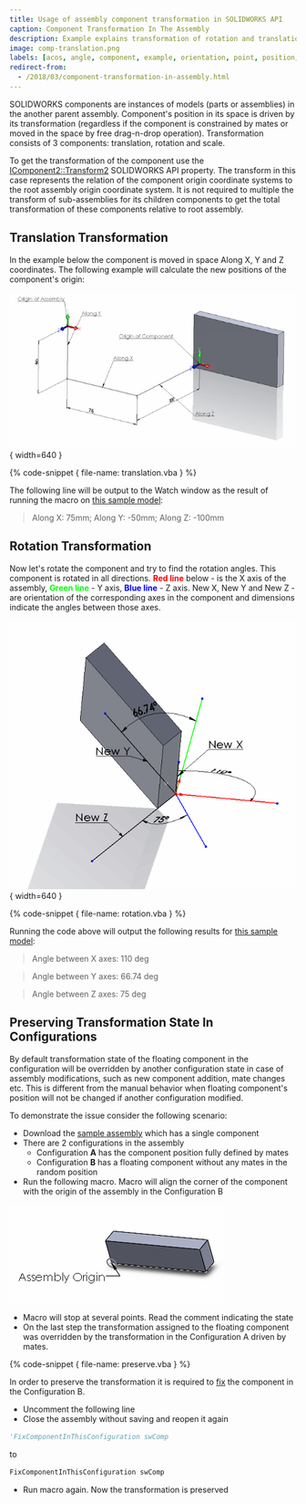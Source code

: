 ```yaml
---
title: Usage of assembly component transformation in SOLIDWORKS API
caption: Component Transformation In The Assembly
description: Example explains transformation of rotation and translation for components in the assembly
image: comp-translation.png
labels: [acos, angle, component, example, orientation, point, position, rotation, solidworks api, transform, translation, vector]
redirect-from:
  - /2018/03/component-transformation-in-assembly.html
---
```

SOLIDWORKS components are instances of models (parts or assemblies) in the another parent assembly. Component's position in its space is driven by its transformation (regardless if the component is constrained by mates or moved in the space by free drag-n-drop operation). Transformation consists of 3 components: translation, rotation and scale.

To get the transformation of the component use the [IComponent2::Transform2](https://help.solidworks.com/2012/english/api/sldworksapi/solidworks.interop.sldworks~solidworks.interop.sldworks.icomponent2~transform2.html) SOLIDWORKS API property. The transform in this case represents the relation of the component origin coordinate systems to the root assembly origin coordinate system. It is not required to multiple the transform of sub-assemblies for its children components to get the total transformation of these components relative to root assembly.

## Translation Transformation

In the example below the component is moved in space Along X, Y and Z coordinates. The following example will calculate the new positions of the component's origin:

![Component translational transform](comp-translation.png){ width=640 }

{% code-snippet { file-name: translation.vba } %}

The following line will be output to the Watch window as the result of running the macro on [this sample model](transform-translation.SLDASM):

> Along X: 75mm; Along Y: -50mm; Along Z: -100mm

## Rotation Transformation

Now let's rotate the component and try to find the rotation angles. This component is rotated in all directions. **<span style="color: red;">Red line</span>** below - is the X axis of the assembly, **<span style="color: lime;">Green line</span>** - Y axis, **<span style="color: blue;">Blue line</span>** - Z axis. New X, New Y and New Z - are orientation of the corresponding axes in the component and dimensions indicate the angles between those axes.

![Component rotational transform](comp-rotation.png){ width=640 }

{% code-snippet { file-name: rotation.vba } %}

Running the code above will output the following results for [this sample model](transform-rotation.SLDASM):

> Angle between X axes: 110 deg

> Angle between Y axes: 66.74 deg

> Angle between Z axes: 75 deg

## Preserving Transformation State In Configurations

By default transformation state of the floating component in the configuration will be overridden by another configuration state in case of assembly modifications, such as new component addition, mate changes etc. This is different from the manual behavior when floating component's position will not be changed if another configuration modified.

To demonstrate the issue consider the following scenario:

* Download the [sample assembly](preserve-transform.zip) which has a single component
* There are 2 configurations in the assembly
  * Configuration **A** has the component position fully defined by mates
  * Configuration **B** has a floating component without any mates in the random position
* Run the following macro. Macro will align the corner of the component with the origin of the assembly in the Configuration B

![Component's corner aligned with the origin of the assembly](aligned-component.png)

* Macro will stop at several points. Read the comment indicating the state
* On the last step the transformation assigned to the floating component was overridden by the transformation in the Configuration A driven by mates.

{% code-snippet { file-name: preserve.vba } %}

In order to preserve the transformation it is required to [fix](/solidworks-api/document/assembly/components/fix-float/) the component in the Configuration B.

* Uncomment the following line
* Close the assembly without saving and reopen it again

~~~ vb
'FixComponentInThisConfiguration swComp
~~~

to

~~~ vb
FixComponentInThisConfiguration swComp
~~~

* Run macro again. Now the transformation is preserved